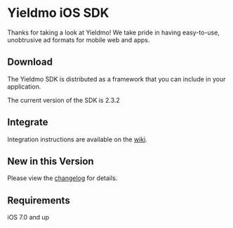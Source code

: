 # Yieldmo iOS SDK

Thanks for taking a look at Yieldmo! We take pride in having easy-to-use, unobtrusive ad formats for mobile web and apps.

## Download

The Yieldmo SDK is distributed as a framework that you can include in your application.

The current version of the SDK is 2.3.2

## Integrate

Integration instructions are available on the [wiki](https://github.com/yieldmo/yieldmo-ios-sdk/wiki/Getting-Started).

## New in this Version

Please view the [changelog](https://github.com/yieldmo/yieldmo-ios-sdk/blob/master/CHANGELOG.md) for details.

## Requirements

iOS 7.0 and up

